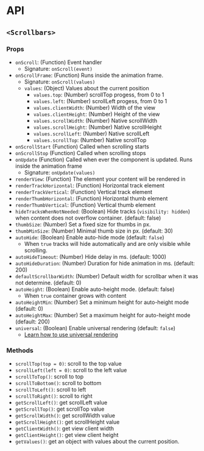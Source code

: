 # API

## `<Scrollbars>`

### Props

* `onScroll`: (Function) Event handler
  * Signature: `onScroll(event)`
* `onScrollFrame`: (Function) Runs inside the animation frame.
  * Signature: `onScroll(values)`
  * `values`: (Object) Values about the current position
    * `values.top`: (Number) scrollTop progess, from 0 to 1
    * `values.left`: (Number) scrollLeft progess, from 0 to 1
    * `values.clientWidth`: (Number) Width of the view
    * `values.clientHeight`: (Number) Height of the view
    * `values.scrollWidth`: (Number) Native scrollWidth
    * `values.scrollHeight`: (Number) Native scrollHeight
    * `values.scrollLeft`: (Number) Native scrollLeft
    * `values.scrollTop`: (Number) Native scrollTop
* `onScrollStart` (Function) Called when scrolling starts
* `onScrollStop` (Function) Called when scrolling stops
* `onUpdate` (Function) Called when ever the component is updated. Runs inside the animation frame
  * Signature: `onUpdate(values)`
* `renderView`: (Function) The element your content will be rendered in
* `renderTrackHorizontal`: (Function) Horizontal track element
* `renderTrackVertical`: (Function) Vertical track element
* `renderThumbHorizontal`: (Function) Horizontal thumb element
* `renderThumbVertical`: (Function) Vertical thumb element
* `hideTracksWhenNotNeeded`: (Boolean) Hide tracks (`visibility: hidden`) when content does not overflow container. (default: false)
* `thumbSize`: (Number) Set a fixed size for thumbs in px.
* `thumbMinSize`: (Number) Minimal thumb size in px. (default: 30)
* `autoHide`: (Boolean) Enable auto-hide mode (default: `false`)
  * When `true` tracks will hide automatically and are only visible while scrolling.
* `autoHideTimeout`: (Number) Hide delay in ms. (default: 1000)
* `autoHideDuration`: (Number) Duration for hide animation in ms. (default: 200)
* `defaultScrollbarWidth`: (Number) Default width for scrollbar when it was not determine. (default: 0)
* `autoHeight`: (Boolean) Enable auto-height mode. (default: false)
  * When `true` container grows with content
* `autoHeightMin`: (Number) Set a minimum height for auto-height mode (default: 0)
* `autoHeightMax`: (Number) Set a maximum height for auto-height mode (default: 200)
* `universal`: (Boolean) Enable universal rendering (default: `false`)
    * [Learn how to use universal rendering](#link)

### Methods

* `scrollTop(top = 0)`: scroll to the top value
* `scrollLeft(left = 0)`: scroll to the left value
* `scrollToTop()`: scroll to top
* `scrollToBottom()`: scroll to bottom
* `scrollToLeft()`: scroll to left
* `scrollToRight()`: scroll to right
* `getScrollLeft()`: get scrollLeft value
* `getScrollTop()`: get scrollTop value
* `getScrollWidth()`: get scrollWidth value
* `getScrollHeight()`: get scrollHeight value
* `getClientWidth()`: get view client width
* `getClientHeight()`: get view client height
* `getValues()`: get an object with values about the current position.
